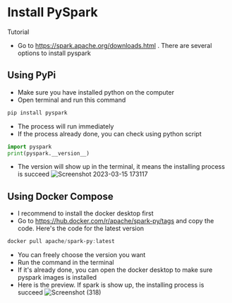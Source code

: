 # Install PySpark
Tutorial
- Go to https://spark.apache.org/downloads.html . There are several options to install pyspark

## Using PyPi
- Make sure you have installed python on the computer
- Open terminal and run this command
```python
pip install pyspark
```
- The process will run immediately
- If the process already done, you can check using python script
```python
import pyspark
print(pyspark.__version__)
```
- The version will show up in the terminal, it means the installing process is succeed
![Screenshot 2023-03-15 173117](https://user-images.githubusercontent.com/107783827/225282853-0fb3c1a7-d11e-4249-a270-ff73690a156e.png)


## Using Docker Compose
- I recommend to install the docker desktop first
- Go to https://hub.docker.com/r/apache/spark-py/tags and copy the code. Here's the code for the latest version
```powershell
docker pull apache/spark-py:latest
```
- You can freely choose the version you want
- Run the command in the terminal
- If it's already done, you can open the docker desktop to make sure pyspark images is installed
- Here is the preview. If spark is show up, the installing process is succeed
![Screenshot (318)](https://user-images.githubusercontent.com/107783827/225282334-ef70591d-6410-4608-b758-d33e776ed119.png)
